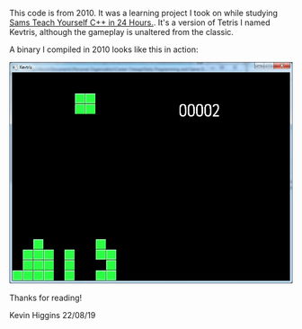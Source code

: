 This code is from 2010. It was a learning project I took on while studying [Sams Teach Yourself C++ in 24 Hours.](http://workbench.cadenhead.org/book/cpp-24-hours/). It's a version of Tetris I named Kevtris, although the gameplay is unaltered from the classic.

A binary I compiled in 2010 looks like this in action:

![Kevtris screenshot](kevtrisscreenshot.png)

Thanks for reading!

Kevin Higgins
22/08/19
